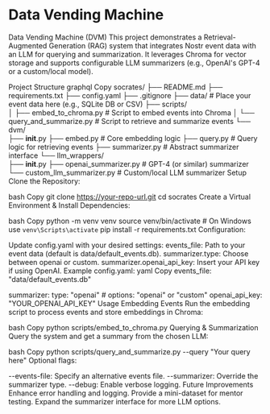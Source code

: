 # Data Vending Machine
Data Vending Machine (DVM)
This project demonstrates a Retrieval-Augmented Generation (RAG) system that integrates Nostr event data with an LLM for querying and summarization. It leverages Chroma for vector storage and supports configurable LLM summarizers (e.g., OpenAI's GPT-4 or a custom/local model).

Project Structure
graphql
Copy
socrates/
├── README.md
├── requirements.txt
├── config.yaml
├── .gitignore
├── data/                  # Place your event data here (e.g., SQLite DB or CSV)
├── scripts/               
│   ├── embed_to_chroma.py # Script to embed events into Chroma
│   └── query_and_summarize.py  # Script to retrieve and summarize events
└── dvm/                   
    ├── __init__.py
    ├── embed.py         # Core embedding logic
    ├── query.py         # Query logic for retrieving events
    ├── summarizer.py    # Abstract summarizer interface
    └── llm_wrappers/    
        ├── __init__.py
        ├── openai_summarizer.py  # GPT-4 (or similar) summarizer
        └── custom_llm_summarizer.py # Custom/local LLM summarizer
Setup
Clone the Repository:

bash
Copy
git clone https://your-repo-url.git
cd socrates
Create a Virtual Environment & Install Dependencies:

bash
Copy
python -m venv venv
source venv/bin/activate  # On Windows use `venv\Scripts\activate`
pip install -r requirements.txt
Configuration:

Update config.yaml with your desired settings:
events_file: Path to your event data (default is data/default_events.db).
summarizer.type: Choose between openai or custom.
summarizer.openai_api_key: Insert your API key if using OpenAI.
Example config.yaml:
yaml
Copy
events_file: "data/default_events.db"

summarizer:
  type: "openai"   # options: "openai" or "custom"
  openai_api_key: "YOUR_OPENAI_API_KEY"
Usage
Embedding Events
Run the embedding script to process events and store embeddings in Chroma:

bash
Copy
python scripts/embed_to_chroma.py
Querying & Summarization
Query the system and get a summary from the chosen LLM:

bash
Copy
python scripts/query_and_summarize.py --query "Your query here"
Optional flags:

--events-file: Specify an alternative events file.
--summarizer: Override the summarizer type.
--debug: Enable verbose logging.
Future Improvements
Enhance error handling and logging.
Provide a mini-dataset for mentor testing.
Expand the summarizer interface for more LLM options.
